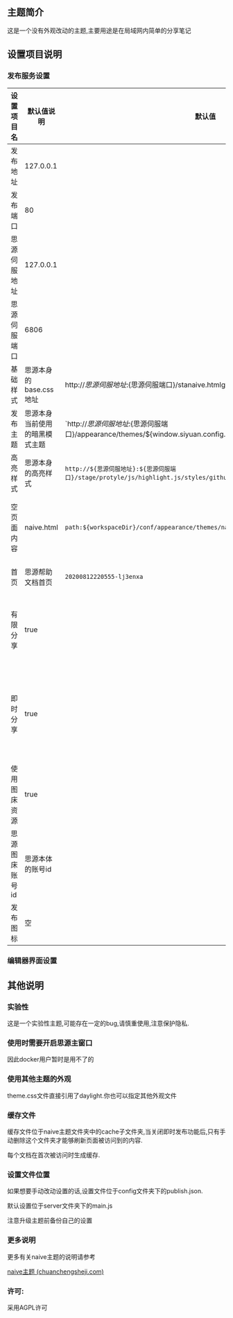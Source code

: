 ## 主题简介

这是一个没有外观改动的主题,主要用途是在局域网内简单的分享笔记

## 设置项目说明

### 发布服务设置

| 设置项目名     | 默认值说明                     | 默认值                                                                                                               | 作用                                                            |
| -------------- | ------------------------------ | -------------------------------------------------------------------------------------------------------------------- | --------------------------------------------------------------- |
| 发布地址       | 127.0.0.1                      |                                                                                                                      | 访问分享笔记使用的地址                                          |
| 发布端口       | 80                             |                                                                                                                      | 访问分享笔记使用的端口                                          |
| 思源伺服地址   | 127.0.0.1                      |                                                                                                                      | 思源本身的伺服地址                                              |
| 思源伺服端口   | 6806                           |                                                                                                                      | 思源本身的伺服端口                                              |
| 基础样式       | 思源本身的base.css地址         | http://${思源伺服地址}:${思源伺服端口}/stanaive.htmlge/build/export/base.css                                       | 为页面提供基础样式                                              |
| 发布主题       | 思源本身当前使用的暗黑模式主题 | `http://${思源伺服地址}:${思源伺服端口}/appearance/themes/${window.siyuan.config.appearance.themeDark}/theme.css`` | 为页面提供主题                                                  |
| 高亮样式       | 思源本身的高亮样式             | `http://${思源伺服地址}:${思源伺服端口}/stage/protyle/js/highlight.js/styles/github.min.css`                       | 为页面提供代码块高亮样式                                        |
| 空页面内容     | naive.html                     | `path:${workspaceDir}/conf/appearance/themes/naive/script/naive.html`                                              | 访问到未开启分享或者不存在的块时显示的页面                      |
| 首页           | 思源帮助文档首页               | `20200812220555-lj3enxa`                                                                                           | 首页对应的思源文档id                                            |
| 有限分享       | true                           |                                                                                                                      | 开启后只有具有custom-publish属性的页面可以被访问                |
| 即时分享       | true                           |                                                                                                                      | 开启后不会从缓存读取页面,而是每次收到请求后直接根据最新内容生成 |
| 使用图床资源   | true                           |                                                                                                                      | 开启后页面上指向笔记附件的内容会指向图床                        |
| 思源图床账号id | 思源本体的账号id               |                                                                                                                      | 用于指定访问的图床位置                                          |
| 发布图标       | 空                             |                                                                                                                      | 用于指定发布时的网页图标                                        |

### 编辑器界面设置

## 其他说明

### 实验性

这是一个实验性主题,可能存在一定的bug,请慎重使用,注意保护隐私.

### 使用时需要开启思源主窗口

因此docker用户暂时是用不了的

### 使用其他主题的外观

theme.css文件直接引用了daylight.你也可以指定其他外观文件

### 缓存文件

缓存文件位于naive主题文件夹中的cache子文件夹,当关闭即时发布功能后,只有手动删除这个文件夹才能够刷新页面被访问到的内容.

每个文档在首次被访问时生成缓存.

### 设置文件位置

如果想要手动改动设置的话,设置文件位于config文件夹下的publish.json.

默认设置位于server文件夹下的main.js

注意升级主题前备份自己的设置

### 更多说明

更多有关naive主题的说明请参考

[naive主题 (chuanchengsheji.com)](https://www.chuanchengsheji.com/block/20220510191122-gnxim1b)

### 许可:

采用AGPL许可
